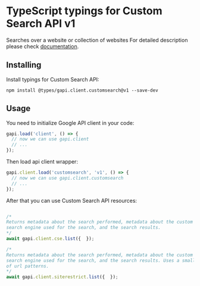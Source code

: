 # TypeScript typings for Custom Search API v1

Searches over a website or collection of websites
For detailed description please check [documentation](https://developers.google.com/custom-search/v1/introduction).

## Installing

Install typings for Custom Search API:

```
npm install @types/gapi.client.customsearch@v1 --save-dev
```

## Usage

You need to initialize Google API client in your code:

```typescript
gapi.load('client', () => {
  // now we can use gapi.client
  // ...
});
```

Then load api client wrapper:

```typescript
gapi.client.load('customsearch', 'v1', () => {
  // now we can use gapi.client.customsearch
  // ...
});
```



After that you can use Custom Search API resources:

```typescript

/*
Returns metadata about the search performed, metadata about the custom
search engine used for the search, and the search results.
*/
await gapi.client.cse.list({  });

/*
Returns metadata about the search performed, metadata about the custom
search engine used for the search, and the search results. Uses a small set
of url patterns.
*/
await gapi.client.siterestrict.list({  });
```
